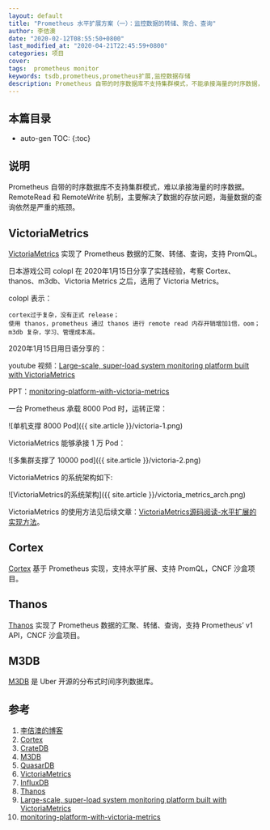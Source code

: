 ```yaml
---
layout: default
title: "Prometheus 水平扩展方案（一）：监控数据的转储、聚合、查询"
author: 李佶澳
date: "2020-02-12T08:55:50+0800"
last_modified_at: "2020-04-21T22:45:59+0800"
categories: 项目
cover:
tags:  prometheus monitor
keywords: tsdb,prometheus,prometheus扩展,监控数据存储
description: Prometheus 自带的时序数据库不支持集群模式，不能承接海量的时序数据，社区提供了多个方案
---
```


## 本篇目录

* auto-gen TOC:
{:toc}

## 说明

Prometheus 自带的时序数据库不支持集群模式，难以承接海量的时序数据。RemoteRead 和 RemoteWrite 机制，主要解决了数据的存放问题，海量数据的查询依然是严重的瓶颈。

## VictoriaMetrics

[VictoriaMetrics][10] 实现了 Prometheus 数据的汇聚、转储、查询，支持 PromQL。

日本游戏公司 colopl 在 2020年1月15日分享了实践经验，考察 Cortex、thanos、m3db、Victoria Metrics 之后，选用了 Victoria Metrics。

colopl 表示：

    cortex过于复杂，没有正式 release；
    使用 thanos，prometheus 通过 thanos 进行 remote read 内存开销增加1倍，oom；
    m3db 复杂，学习、管理成本高。

2020年1月15日用日语分享的：

youtube 视频：[Large-scale, super-load system monitoring platform built with VictoriaMetrics][13]

PPT：[monitoring-platform-with-victoria-metrics][14]

一台 Prometheus 承载 8000 Pod 时，运转正常：

![单机支撑 8000 Pod]({{ site.article }}/victoria-1.png)

VictoriaMetrics 能够承接 1 万 Pod：

![多集群支撑了 10000 pod]({{ site.article }}/victoria-2.png)

VictoriaMetrics 的系统架构如下:

![VictoriaMetrics的系统架构]({{ site.article }}/victoria_metrics_arch.png)

VictoriaMetrics 的使用方法见后续文章：[VictoriaMetrics源码阅读-水平扩展的实现方法](https://www.lijiaocn.com/%E9%A1%B9%E7%9B%AE/2020/04/21/virctoria-metrics-code.html)。

## Cortex

[Cortex][6] 基于 Prometheus 实现，支持水平扩展、支持 PromQL，CNCF 沙盒项目。

## Thanos

[Thanos][12] 实现了 Prometheus 数据的汇聚、转储、查询，支持 Prometheus’ v1 API，CNCF 沙盒项目。

## M3DB

[M3DB][8] 是 Uber 开源的分布式时间序列数据库。

## 参考

1. [李佶澳的博客][1]
2. [Cortex][6]
3. [CrateDB][7]
4. [M3DB][8]
5. [QuasarDB][9]
6. [VictoriaMetrics][10]
7. [InfluxDB][11]
8. [Thanos][12]
9. [Large-scale, super-load system monitoring platform built with VictoriaMetrics][13]
10. [monitoring-platform-with-victoria-metrics][14]

[1]: https://www.lijiaocn.com "李佶澳的博客"
[2]: https://www.taosdata.com/cn/ "taos"
[3]: https://www.taosdata.com/blog/2020/01/13/%e7%94%a8influxdb%e5%bc%80%e6%ba%90%e7%9a%84%e6%80%a7%e8%83%bd%e6%b5%8b%e8%af%95%e5%b7%a5%e5%85%b7%e5%af%b9%e6%af%94influxdb%e5%92%8ctdengine/ "用InfluxDB开源的性能测试工具对比InfluxDB和TDengine"
[4]: https://www.taosdata.com/cn/getting-started/ "taos 使用方法"
[5]: https://www.taosdata.com/cn/documentation/ "TDengine文档"
[6]: https://www.weave.works/oss/cortex/ "cortex"
[7]: https://crate.io/ "CrateDB"
[8]: https://www.m3db.io/ "M3DB"
[9]: https://www.quasardb.net/ "QuasarDB"
[10]: https://victoriametrics.com/ "VictoriaMetrics"
[11]: https://www.influxdata.com/ "InfluxDB"
[12]: https://thanos.io/quick-tutorial.md/ "Thanos"
[13]: https://www.youtube.com/watch?v=hUpHIluxw80 "Large-scale, super-load system monitoring platform built with VictoriaMetrics"
[14]: https://speakerdeck.com/inletorder/monitoring-platform-with-victoria-metrics  "monitoring-platform-with-victoria-metrics"
